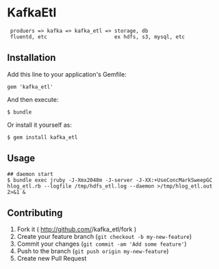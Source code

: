 # KafkaEtl

     produers => kafka => kafka_etl => storage, db
     fluentd, etc                      ex hdfs, s3, mysql, etc


## Installation

Add this line to your application's Gemfile:

    gem 'kafka_etl'

And then execute:

    $ bundle

Or install it yourself as:

    $ gem install kafka_etl

## Usage

    ## daemon start
    $ bundle exec jruby -J-Xmx2048m -J-server -J-XX:+UseConcMarkSweepGC hlog_etl.rb --logfile /tmp/hdfs_etl.log --daemon >/tmp/hlog_etl.out 2>&1 &

## Contributing

1. Fork it ( http://github.com/<my-github-username>/kafka_etl/fork )
2. Create your feature branch (`git checkout -b my-new-feature`)
3. Commit your changes (`git commit -am 'Add some feature'`)
4. Push to the branch (`git push origin my-new-feature`)
5. Create new Pull Request
